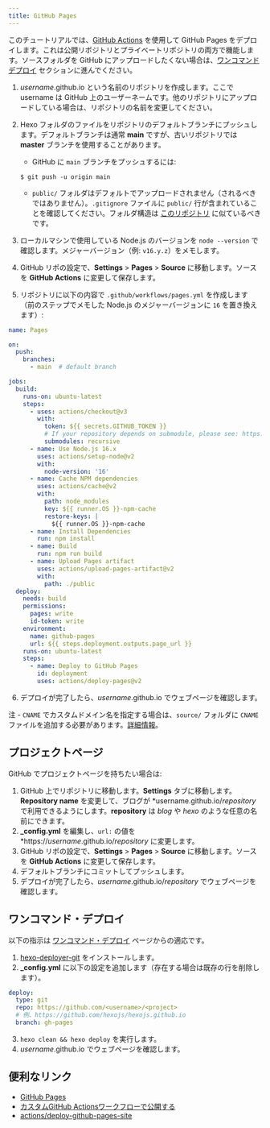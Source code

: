 ```yaml
---
title: GitHub Pages
---
```


このチュートリアルでは、[GitHub Actions](https://docs.github.com/en/actions) を使用して GitHub Pages をデプロイします。これは公開リポジトリとプライベートリポジトリの両方で機能します。ソースフォルダを GitHub にアップロードしたくない場合は、[ワンコマンドデプロイ](#One-command-deployment) セクションに進んでください。

1. *username*.github.io という名前のリポジトリを作成します。ここで username は GitHub 上のユーザーネームです。他のリポジトリにアップロードしている場合は、リポジトリの名前を変更してください。
2. Hexo フォルダのファイルをリポジトリのデフォルトブランチにプッシュします。デフォルトブランチは通常 **main** ですが、古いリポジトリでは **master** ブランチを使用することがあります。
   - GitHub に `main` ブランチをプッシュするには:

    ```
    $ git push -u origin main
    ```
   - `public/` フォルダはデフォルトでアップロードされません（されるべきではありません）。`.gitignore` ファイルに `public/` 行が含まれていることを確認してください。フォルダ構造は [このリポジトリ](https://github.com/hexojs/hexo-starter) に似ているべきです。

3. ローカルマシンで使用している Node.js のバージョンを `node --version` で確認します。メジャーバージョン（例: `v16.y.z`）をメモします。
4. GitHub リポの設定で、**Settings** > **Pages** > **Source** に移動します。ソースを **GitHub Actions** に変更して保存します。
5. リポジトリに以下の内容で `.github/workflows/pages.yml` を作成します（前のステップでメモした Node.js のメジャーバージョンに `16` を置き換えます）:

```yml
name: Pages

on:
  push:
    branches:
      - main  # default branch

jobs:
  build:
    runs-on: ubuntu-latest
    steps:
      - uses: actions/checkout@v3
        with:
          token: ${{ secrets.GITHUB_TOKEN }}
          # If your repository depends on submodule, please see: https://github.com/actions/checkout
          submodules: recursive
      - name: Use Node.js 16.x
        uses: actions/setup-node@v2
        with:
          node-version: '16'
      - name: Cache NPM dependencies
        uses: actions/cache@v2
        with:
          path: node_modules
          key: ${{ runner.OS }}-npm-cache
          restore-keys: |
            ${{ runner.OS }}-npm-cache
      - name: Install Dependencies
        run: npm install
      - name: Build
        run: npm run build
      - name: Upload Pages artifact
        uses: actions/upload-pages-artifact@v2
        with:
          path: ./public
  deploy:
    needs: build
    permissions:
      pages: write
      id-token: write
    environment:
      name: github-pages
      url: ${{ steps.deployment.outputs.page_url }}
    runs-on: ubuntu-latest
    steps:
      - name: Deploy to GitHub Pages
        id: deployment
        uses: actions/deploy-pages@v2
```

6. デプロイが完了したら、*username*.github.io でウェブページを確認します。

注 - `CNAME` でカスタムドメイン名を指定する場合は、`source/` フォルダに `CNAME` ファイルを追加する必要があります。[詳細情報](https://docs.github.com/en/pages/configuring-a-custom-domain-for-your-github-pages-site/managing-a-custom-domain-for-your-github-pages-site)。

## プロジェクトページ

GitHub でプロジェクトページを持ちたい場合は:

1. GitHub 上でリポジトリに移動します。**Settings** タブに移動します。**Repository name** を変更して、ブログが *username.github.io/*repository* で利用できるようにします。**repository** は *blog* や *hexo* のような任意の名前にできます。
2. **_config.yml** を編集し、`url:` の値を *https://*username*.github.io/*repository* に変更します。
3. GitHub リポの設定で、**Settings** > **Pages** > **Source** に移動します。ソースを **GitHub Actions** に変更して保存します。
4. デフォルトブランチにコミットしてプッシュします。
5. デプロイが完了したら、*username*.github.io/*repository* でウェブページを確認します。

## ワンコマンド・デプロイ

以下の指示は [ワンコマンド・デプロイ](/docs/one-command-deployment) ページからの適応です。

1. [hexo-deployer-git](https://github.com/hexojs/hexo-deployer-git) をインストールします。
2. **_config.yml** に以下の設定を追加します（存在する場合は既存の行を削除します）。

  ```yml
  deploy:
    type: git
    repo: https://github.com/<username>/<project>
    # 例、https://github.com/hexojs/hexojs.github.io
    branch: gh-pages
  ```

3. `hexo clean && hexo deploy` を実行します。
4. *username*.github.io でウェブページを確認します。

## 便利なリンク

- [GitHub Pages](https://docs.github.com/en/pages)
- [カスタムGitHub Actionsワークフローで公開する](https://docs.github.com/en/pages/getting-started-with-github-pages/configuring-a-publishing-source-for-your-github-pages-site#publishing-with-a-custom-github-actions-workflow)
- [actions/deploy-github-pages-site](https://github.com/marketplace/actions/deploy-github-pages-site)
